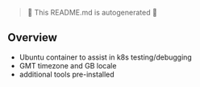 > 🤖 This README.md is autogenerated 🤖

## Overview
- Ubuntu container to assist in k8s testing/debugging
- GMT timezone and GB locale
- additional tools pre-installed

